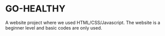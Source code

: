 # GO-HEALTHY
  A website project where we used HTML/CSS/Javascript. The website is a beginner level and basic codes are only used.
